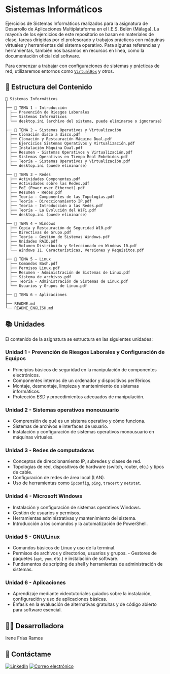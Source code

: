 # Sistemas Informáticos
Ejercicios de Sistemas Informáticos realizados para la asignatura de Desarrollo de Aplicaciones Multiplataforma en el I.E.S. Belén (Málaga). La mayoría de los ejercicios de este repositorio se basan en materiales de clase, tareas dirigidas por el profesorado y trabajos prácticos con máquinas virtuales y herramientas del sistema operativo. Para algunas referencias y herramientas, también nos basamos en recursos en línea, como la documentación oficial del software.

Para comenzar a trabajar con configuraciones de sistemas y prácticas de red, utilizaremos entornos como [`VirtualBox`](https://www.virtualbox.org/) y otros.

## 📖 Estructura del Contenido
```
📁 Sistemas Informáticos
│
├── 📁 TEMA 1 – Introducción
│ ├── Prevención de Riesgos Laborales
│ ├── Sistemas Informáticos
│ └── desktop.ini (archivo del sistema, puede eliminarse o ignorarse)
│
├── 📁 TEMA 2 – Sistemas Operativos y Virtualización
│ ├── Clonación disco a disco.pdf
│ ├── Clonación y Restauración Máquina Dual.pdf
│ ├── Ejercicios Sistemas Operativos y Virtualización.pdf
│ ├── Instalación Máquina Dual.pdf
│ ├── Resumen - Sistemas Operativos y Virtualización.pdf
│ ├── Sistemas Operativos en Tiempo Real Embebidos.pdf
│ ├── Teoría - Sistemas Operativos y Virtualización.pdf
│ └── desktop.ini (puede eliminarse)
│
├── 📁 TEMA 3 – Redes
│ ├── Actividades Componentes.pdf
│ ├── Actividades sobre las Redes.pdf
│ ├── PoE (Power over Ethernet).pdf
│ ├── Resumen - Redes.pdf
│ ├── Teoría - Componentes de las Topologías.pdf
│ ├── Teoría - Direccionamiento IP.pdf
│ ├── Teoría - Introducción a las Redes.pdf
│ ├── Teoría - La Evolución del WiFi.pdf
│ └── desktop.ini (puede eliminarse)
│
├── 📁 TEMA 4 – Windows
│ ├── Copia y Restauración de Seguridad W10.pdf
│ ├── Directivas de Grupo.pdf
│ ├── Teoría - Gestión de Sistemas Windows.pdf
│ ├── Unidades RAID.pdf
│ ├── Volumen Distribuido y Seleccionado en Windows 10.pdf
│ └── Windows 11. Características, Versiones y Requisitos.pdf
│
├── 📁 TEMA 5 – Linux
│ ├── Comandos Bash.pdf
│ ├── Permisos Linux.pdf
│ ├── Resumen - Administración de Sistemas de Linux.pdf
│ ├── Sistema de archivos.pdf
│ ├── Teoría - Administración de Sistemas de Linux.pdf
│ └── Usuarios y Grupos de Linux.pdf
│
├── 📁 TEMA 6 – Aplicaciones
│
├── README.md
└── README_ENGLISH.md
```



## 📚 Unidades
El contenido de la asignatura se estructura en las siguientes unidades:

### Unidad 1 - Prevención de Riesgos Laborales y Configuración de Equipos
- Principios básicos de seguridad en la manipulación de componentes electrónicos.
- Componentes internos de un ordenador y dispositivos periféricos.
- Montaje, desmontaje, limpieza y mantenimiento de sistemas informáticos.
- Protección ESD y procedimientos adecuados de manipulación.

### Unidad 2 - Sistemas operativos monousuario
- Comprensión de qué es un sistema operativo y cómo funciona.
- Sistemas de archivos e interfaces de usuario.
- Instalación y configuración de sistemas operativos monousuario en máquinas virtuales.

### Unidad 3 - Redes de computadoras
- Conceptos de direccionamiento IP, subredes y clases de red.
- Topologías de red, dispositivos de hardware (switch, router, etc.) y tipos de cable.
- Configuración de redes de área local (LAN).
- Uso de herramientas como `ipconfig`, `ping`, `tracert` y `netstat`.

### Unidad 4 - Microsoft Windows
- Instalación y configuración de sistemas operativos Windows.
- Gestión de usuarios y permisos.
- Herramientas administrativas y mantenimiento del sistema.
- Introducción a los comandos y la automatización de PowerShell.

### Unidad 5 - GNU/Linux
- Comandos básicos de Linux y uso de la terminal.
- Permisos de archivos y directorios, usuarios y grupos. - Gestores de paquetes (`apt`, `yum`, etc.) e instalación de software.
- Fundamentos de scripting de shell y herramientas de administración de sistemas.

### Unidad 6 - Aplicaciones
- Aprendizaje mediante videotutoriales guiados sobre la instalación, configuración y uso de aplicaciones básicas.
- Énfasis en la evaluación de alternativas gratuitas y de código abierto para software esencial.

## 👩‍💻 Desarrolladora
Irene Frías Ramos

## 📱 Contáctame
[![LinkedIn](https://img.shields.io/badge/LinkedIn-0077B5?style=for-the-badge&logo=linkedin&logoColor=white)](https://www.linkedin.com/in/IreneFrías/)
[![Correo electrónico](https://img.shields.io/badge/Email-D14836?style=for-the-badge&logo=gmail&logoColor=white)](mailto:irene15frias@gmail.com)
